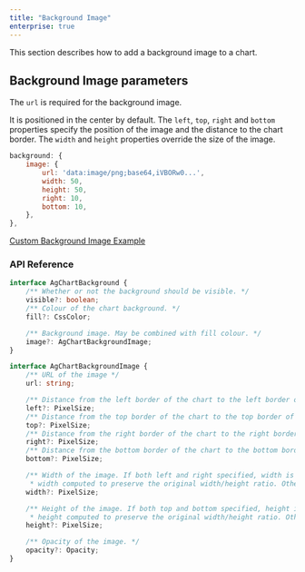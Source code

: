 ```yaml
---
title: "Background Image"
enterprise: true
---
```


This section describes how to add a background image to a chart.

## Background Image parameters

The `url` is required for the background image.

It is positioned in the center by default. The `left`, `top`, `right` and `bottom` properties specify the position of the image and the distance to the chart border. The `width` and `height` properties override the size of the image.

```js
background: {
    image: {
        url: 'data:image/png;base64,iVBORw0...',
        width: 50,
        height: 50,
        right: 10,
        bottom: 10,
    },
},
```

[Custom Background Image Example](https://plnkr.co/edit/b24vwpgBhAqQO1kq?open=main.js)

### API Reference

<!-- TODO: replace with usual api reference component -->

```ts
interface AgChartBackground {
    /** Whether or not the background should be visible. */
    visible?: boolean;
    /** Colour of the chart background. */
    fill?: CssColor;

    /** Background image. May be combined with fill colour. */
    image?: AgChartBackgroundImage;
}

interface AgChartBackgroundImage {
    /** URL of the image */
    url: string;

    /** Distance from the left border of the chart to the left border of the image. If neither left nor right specified, the image is centred horizontally. */
    left?: PixelSize;
    /** Distance from the top border of the chart to the top border of the image. If neither top nor bottom specified, the image is centred vertically. */
    top?: PixelSize;
    /** Distance from the right border of the chart to the right border of the image. If neither left nor right specified, the image is centred horizontally. */
    right?: PixelSize;
    /** Distance from the bottom border of the chart to the bottom border of the image. If neither top nor bottom specified, the image is centred vertically. */
    bottom?: PixelSize;

    /** Width of the image. If both left and right specified, width is ignored. If width is not determined but height does,
     * width computed to preserve the original width/height ratio. Otherwise the original width is used. */
    width?: PixelSize;

    /** Height of the image. If both top and bottom specified, height is ignored. If height is not determined but width does,
     * height computed to preserve the original width/height ratio. Otherwise the original height is used. */
    height?: PixelSize;

    /** Opacity of the image. */
    opacity?: Opacity;
}
```

<!-- <interface-documentation interfaceName='AgChartBackground' config='{ "showSnippets": false, "lookupRoot": "charts-api" }'></interface-documentation> -->
